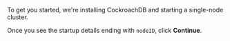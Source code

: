 To get you started, we're installing CockroachDB and starting a single-node cluster.

Once you see the startup details ending with `nodeID`, click **Continue**.
